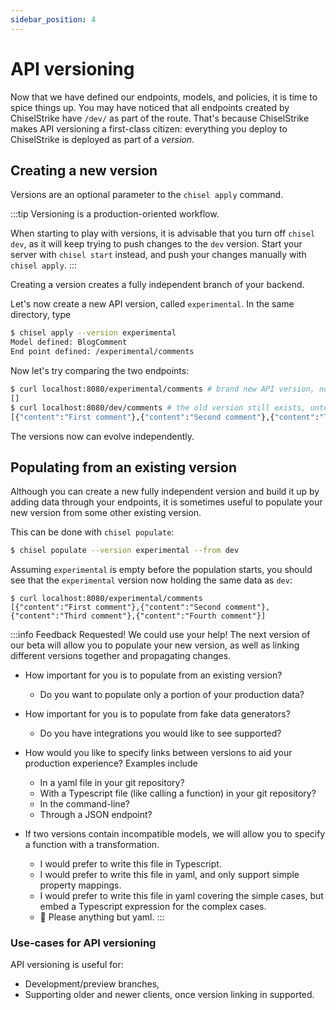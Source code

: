 ```yaml
---
sidebar_position: 4
---
```

# API versioning

Now that we have defined our endpoints, models, and policies, it is time to spice things up.
You may have noticed that all endpoints created by ChiselStrike have `/dev/` as part of the route.
That's because ChiselStrike makes API versioning a first-class citizen: everything you deploy to
ChiselStrike is deployed as part of a _version_.

## Creating a new version

Versions are an optional parameter to the `chisel apply` command.

:::tip
Versioning is a production-oriented workflow.

When starting to play with versions, it is advisable that you turn off `chisel dev`, as it will
keep trying to push changes to the `dev` version. Start your server with `chisel start` instead,
and push your changes manually with `chisel apply`.
:::

Creating a version creates a fully independent branch of your backend.

Let's now create a new API version, called `experimental`. In the same directory,
type

```bash
$ chisel apply --version experimental
Model defined: BlogComment
End point defined: /experimental/comments
```

Now let's try comparing the two endpoints:

```bash
$ curl localhost:8080/experimental/comments # brand new API version, no data yet
[]
$ curl localhost:8080/dev/comments # the old version still exists, untouched
[{"content":"First comment"},{"content":"Second comment"},{"content":"Third comment"},{"content":"Fourth comment"}]
```

The versions now can evolve independently.

## Populating from an existing version

Although you can create a new fully independent version and build it up by adding data
through your endpoints, it is sometimes useful to populate your new version from some
other existing version.

This can be done with `chisel populate`:

```bash
$ chisel populate --version experimental --from dev
```

Assuming `experimental` is empty before the population starts, you should see that the `experimental` version
now holding the same data as `dev`:

```
$ curl localhost:8080/experimental/comments
[{"content":"First comment"},{"content":"Second comment"},{"content":"Third comment"},{"content":"Fourth comment"}]
```

:::info Feedback Requested! We could use your help!
The next version of our beta will allow you to populate your new version, as well as linking different versions together
and propagating changes.

* How important for you is to populate from an existing version?
  * Do you want to populate only a portion of your production data?
* How important for you is to populate from fake data generators?
  * Do you have integrations you would like to see supported?

* How would you like to specify links between versions to aid your production experience? Examples include
  * In a yaml file in your git repository?
  * With a Typescript file (like calling a function) in your git repository?
  * In the command-line?
  * Through a JSON endpoint?

* If two versions contain incompatible models, we will allow you to specify a function with a transformation.
  * I would prefer to write this file in Typescript.
  * I would prefer to write this file in yaml, and only support simple property mappings.
  * I would prefer to write this file in yaml covering the simple cases, but embed a Typescript expression for the complex cases.
  * 🤢 Please anything but yaml.
:::

### Use-cases for API versioning

API versioning is useful for:
* Development/preview branches,
* Supporting older and newer clients, once version linking in supported.


